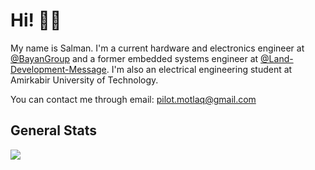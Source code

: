 # Hi! 👋🏻

My name is Salman. I'm a current hardware and electronics engineer at [@BayanGroup](https://github.com/BayanGroup) and a former embedded systems engineer at [@Land-Development-Message](https://github.com/land-development-message). I'm also an electrical engineering student at Amirkabir University of Technology.

You can contact me through email: pilot.motlaq@gmail.com

## General Stats

![](https://github-readme-stats.vercel.app/api?username=SMotlaq&show_icons=true&count_private=true&hide_rank=true&hide_border=true&include_all_commits=true&card_width=10)
